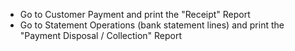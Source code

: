- Go to Customer Payment and print the "Receipt" Report
- Go to Statement Operations (bank statement lines) and print the
  "Payment Disposal / Collection" Report

